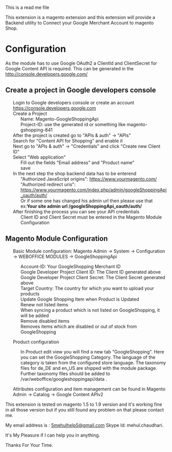 This is a read me file

This extension is a magento extension and this extension will provide a Backend utility to Connect your Google Merchant Account to magento Shop.

Configuration
=================

As the module has to use Google OAuth2 a ClientId and ClientSecret for Google Content API is required. This can be generated in the http://console.developers.google.com/

Create a project in Google developers console
------------------------------------------------

<ul class="task-list">
<li>Login to Google developers console or create an account <a href="https://console.developers.google.com" target="_blank">https://console.developers.google.com</a></li>
<li>Create a Project

<ul class="task-list">
<li>Name: Magento-GoogleShoppingApi</li>
<li>Project-ID: use the generated id or something like magento-gshopping-841</li>
</ul>
</li>
<li>After the project is created go to "APIs &amp; auth" -&gt; "APIs"</li>
<li>Search for "Content API for Shopping" and enable it</li>
<li>Next go to "APIs &amp; auth" -&gt; "Credentials" and click "Create new Client ID"</li>
<li>Select "Web application"

<ul class="task-list">
<li>Fill out the fields "Email address" and "Product name"</li>
<li>save</li>
</ul>
</li>
<li>In the next step the shop backend data has to be enterend

<ul class="task-list">
<li>"Authorized JavaScript origins": <a href="https://www.yourmagento.com/">https://www.yourmagento.com/</a>
</li>
<li>"Authorized redirect uris":</li>
<li><a href="https://www.yourmagento.com/index.php/admin/googleShoppingApi_oauth/auth/">https://www.yourmagento.com/index.php/admin/googleShoppingApi_oauth/auth/</a></li>
<li> Or if some one has changed his admin url then please use that ex:<b>Your site admin url /googleShoppingApi_oauth/auth/</b>
</ul>
</li>
<li>After finishing the process you can see your API credentials

<ul class="task-list">
<li>Client ID and Client Secret must be entered in the Magento Module Configuration</li>
</ul>
</li>
</ul>

Magento Module Configuration
--------------------------------
<ul class="task-list">
<li>
<p>Basic Module configuration: Magento Admin -&gt; System -&gt; Configuration -&gt; 
WEBOFFICE MODULES -&gt; GoogleShoppingApi</p>

<ul class="task-list">
<li>Account-ID: Your GoogleShopping Merchant ID</li>
<li>Google Developer Project Client ID: The Client ID generated above</li>
<li>Google Developer Project Client Secret: The Client Secret generated above</li>
<li>Target Country: The country for which you want to upload your products</li>
<li>Update Google Shopping Item when Product is Updated</li>
<li>Renew not listed items</li>
<li>When syncing a product which is not listed on GoogleShopping, it will be added</li>
<li>Remove disabled items</li>
<li>Removes items which are disabled or out of stock from GoogleShopping</li>
</ul>
</li>
<li>
<p>Product configuration</p>

<ul class="task-list">
<li>In Product edit view you will find a new tab "GoogleShopping". 
Here you can set the GoogleShopping Category. 
The language of the category is taken from the configured store language.
The taxonomy files for de_DE and en_US are shipped with the module package.
Further taxonomy files should be added to /var/weboffice/googleshoppingapi/data .</li>
</ul>
</li>
<li><p>Attributes configuration and item management can be found in Magento Admin -&gt;
Catalog -&gt; Google Content APIv2</p></li>
</ul>

This extension is tested on magento 1.5 to 1.9 version and it's working fine in all those version but if you still found any problem on that please contact me.

My email address is : 5mehulhelp5@gmail.com
Skype Id: mehul.chaudhari.

It's My Pleasure if I can help you in anything.

Thanks For Your Time.
